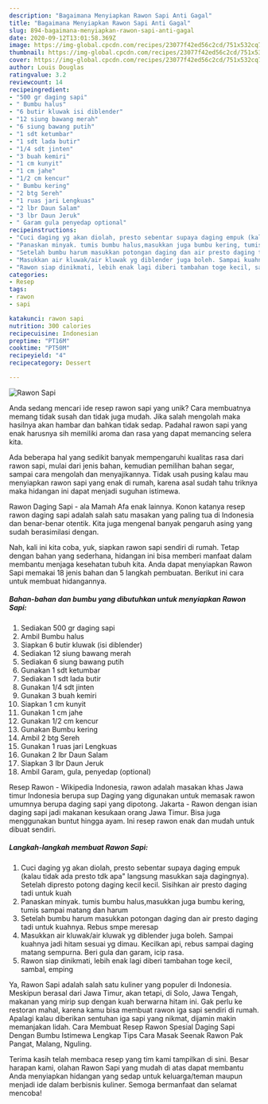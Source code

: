 ```yaml
---
description: "Bagaimana Menyiapkan Rawon Sapi Anti Gagal"
title: "Bagaimana Menyiapkan Rawon Sapi Anti Gagal"
slug: 894-bagaimana-menyiapkan-rawon-sapi-anti-gagal
date: 2020-09-12T13:01:58.369Z
image: https://img-global.cpcdn.com/recipes/23077f42ed56c2cd/751x532cq70/rawon-sapi-foto-resep-utama.jpg
thumbnail: https://img-global.cpcdn.com/recipes/23077f42ed56c2cd/751x532cq70/rawon-sapi-foto-resep-utama.jpg
cover: https://img-global.cpcdn.com/recipes/23077f42ed56c2cd/751x532cq70/rawon-sapi-foto-resep-utama.jpg
author: Louis Douglas
ratingvalue: 3.2
reviewcount: 14
recipeingredient:
- "500 gr daging sapi"
- " Bumbu halus"
- "6 butir kluwak isi diblender"
- "12 siung bawang merah"
- "6 siung bawang putih"
- "1 sdt ketumbar"
- "1 sdt lada butir"
- "1/4 sdt jinten"
- "3 buah kemiri"
- "1 cm kunyit"
- "1 cm jahe"
- "1/2 cm kencur"
- " Bumbu kering"
- "2 btg Sereh"
- "1 ruas jari Lengkuas"
- "2 lbr Daun Salam"
- "3 lbr Daun Jeruk"
- " Garam gula penyedap optional"
recipeinstructions:
- "Cuci daging yg akan diolah, presto sebentar supaya daging empuk (kalau tidak ada presto tdk apa&#34; langsung masukkan saja dagingnya). Setelah dipresto potong daging kecil kecil. Sisihkan air presto daging tadi untuk kuah"
- "Panaskan minyak. tumis bumbu halus,masukkan juga bumbu kering, tumis sampai matang dan harum"
- "Setelah bumbu harum masukkan potongan daging dan air presto daging tadi untuk kuahnya. Rebus smpe meresap"
- "Masukkan air kluwak/air kluwak yg diblender juga boleh. Sampai kuahnya jadi hitam sesuai yg dimau. Kecilkan api, rebus sampai daging matang sempurna. Beri gula dan garam, icip rasa."
- "Rawon siap dinikmati, lebih enak lagi diberi tambahan toge kecil, sambal, emping"
categories:
- Resep
tags:
- rawon
- sapi

katakunci: rawon sapi 
nutrition: 300 calories
recipecuisine: Indonesian
preptime: "PT16M"
cooktime: "PT50M"
recipeyield: "4"
recipecategory: Dessert

---
```



![Rawon Sapi](https://img-global.cpcdn.com/recipes/23077f42ed56c2cd/751x532cq70/rawon-sapi-foto-resep-utama.jpg)

Anda sedang mencari ide resep rawon sapi yang unik? Cara membuatnya memang tidak susah dan tidak juga mudah. Jika salah mengolah maka hasilnya akan hambar dan bahkan tidak sedap. Padahal rawon sapi yang enak harusnya sih memiliki aroma dan rasa yang dapat memancing selera kita.

Ada beberapa hal yang sedikit banyak mempengaruhi kualitas rasa dari rawon sapi, mulai dari jenis bahan, kemudian pemilihan bahan segar, sampai cara mengolah dan menyajikannya. Tidak usah pusing kalau mau menyiapkan rawon sapi yang enak di rumah, karena asal sudah tahu triknya maka hidangan ini dapat menjadi suguhan istimewa.

Rawon Daging Sapi - ala Mamah Afa enak lainnya. Konon katanya resep rawon daging sapi adalah salah satu masakan yang paling tua di Indonesia dan benar-benar otentik. Kita juga mengenal banyak pengaruh asing yang sudah berasimilasi dengan.


Nah, kali ini kita coba, yuk, siapkan rawon sapi sendiri di rumah. Tetap dengan bahan yang sederhana, hidangan ini bisa memberi manfaat dalam membantu menjaga kesehatan tubuh kita. Anda dapat menyiapkan Rawon Sapi memakai 18 jenis bahan dan 5 langkah pembuatan. Berikut ini cara untuk membuat hidangannya.

<!--inarticleads1-->

##### Bahan-bahan dan bumbu yang dibutuhkan untuk menyiapkan Rawon Sapi:

1. Sediakan 500 gr daging sapi
1. Ambil  Bumbu halus
1. Siapkan 6 butir kluwak (isi diblender)
1. Sediakan 12 siung bawang merah
1. Sediakan 6 siung bawang putih
1. Gunakan 1 sdt ketumbar
1. Sediakan 1 sdt lada butir
1. Gunakan 1/4 sdt jinten
1. Gunakan 3 buah kemiri
1. Siapkan 1 cm kunyit
1. Gunakan 1 cm jahe
1. Gunakan 1/2 cm kencur
1. Gunakan  Bumbu kering
1. Ambil 2 btg Sereh
1. Gunakan 1 ruas jari Lengkuas
1. Gunakan 2 lbr Daun Salam
1. Siapkan 3 lbr Daun Jeruk
1. Ambil  Garam, gula, penyedap (optional)


Resep Rawon - Wikipedia Indonesia, rawon adalah masakan khas Jawa timur Indonesia berupa sup Daging yang digunakan untuk memasak rawon umumnya berupa daging sapi yang dipotong. Jakarta - Rawon dengan isian daging sapi jadi makanan kesukaan orang Jawa Timur. Bisa juga menggunakan buntut hingga ayam. Ini resep rawon enak dan mudah untuk dibuat sendiri. 

<!--inarticleads2-->

##### Langkah-langkah membuat Rawon Sapi:

1. Cuci daging yg akan diolah, presto sebentar supaya daging empuk (kalau tidak ada presto tdk apa&#34; langsung masukkan saja dagingnya). Setelah dipresto potong daging kecil kecil. Sisihkan air presto daging tadi untuk kuah
1. Panaskan minyak. tumis bumbu halus,masukkan juga bumbu kering, tumis sampai matang dan harum
1. Setelah bumbu harum masukkan potongan daging dan air presto daging tadi untuk kuahnya. Rebus smpe meresap
1. Masukkan air kluwak/air kluwak yg diblender juga boleh. Sampai kuahnya jadi hitam sesuai yg dimau. Kecilkan api, rebus sampai daging matang sempurna. Beri gula dan garam, icip rasa.
1. Rawon siap dinikmati, lebih enak lagi diberi tambahan toge kecil, sambal, emping


Ya, Rawon Sapi adalah salah satu kuliner yang populer di Indonesia. Meskipun berasal dari Jawa Timur, akan tetapi, di Solo, Jawa Tengah, makanan yang mirip sup dengan kuah berwarna hitam ini. Gak perlu ke restoran mahal, karena kamu bisa membuat rawon iga sapi sendiri di rumah. Apalagi kalau diberikan sentuhan iga sapi yang nikmat, dijamin makin memanjakan lidah. Cara Membuat Resep Rawon Spesial Daging Sapi Dengan Bumbu Istimewa Lengkap Tips Cara Masak Seenak Rawon Pak Pangat, Malang, Nguling. 

Terima kasih telah membaca resep yang tim kami tampilkan di sini. Besar harapan kami, olahan Rawon Sapi yang mudah di atas dapat membantu Anda menyiapkan hidangan yang sedap untuk keluarga/teman maupun menjadi ide dalam berbisnis kuliner. Semoga bermanfaat dan selamat mencoba!
